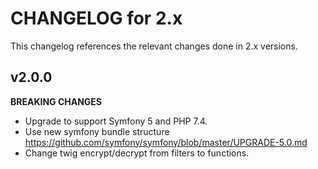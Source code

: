 # CHANGELOG for 2.x
This changelog references the relevant changes done in 2.x versions.


## v2.0.0
__BREAKING CHANGES__

* Upgrade to support Symfony 5 and PHP 7.4.
* Use new symfony bundle structure https://github.com/symfony/symfony/blob/master/UPGRADE-5.0.md
* Change twig encrypt/decrypt from filters to functions.
